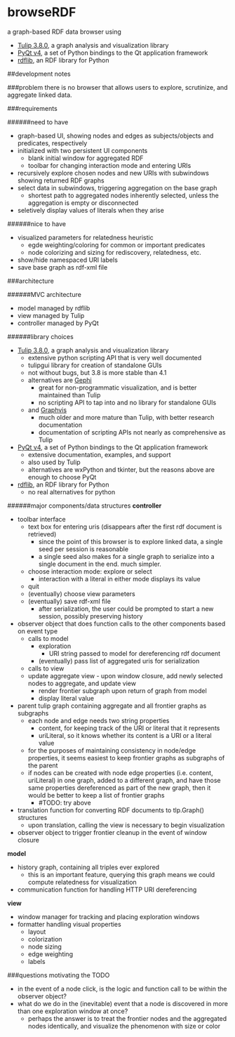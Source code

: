 browseRDF
=========

a graph-based RDF data browser using
- [Tulip 3.8.0](http://tulip.labri.fr/TulipDrupal/), a graph analysis and visualization 
library
- [PyQt v4](http://www.riverbankcomputing.com/software/pyqt/intro), a set of Python 
bindings to the Qt application framework
- [rdflib](https://github.com/RDFLib/rdflib), an RDF library for Python

##development notes

###problem
there is no browser that allows users to explore, scrutinize, and aggregate linked data.

###requirements

######need to have
- graph-based UI, showing nodes and edges as subjects/objects and predicates, respectively
- initialized with two persistent UI components
    - blank initial window for aggregated RDF
    - toolbar for changing interaction mode and entering URIs
- recursively explore chosen nodes and new URIs with subwindows showing returned RDF graphs
- select data in subwindows, triggering aggregation on the base graph
    - shortest path to aggregated nodes inherently selected, unless the aggregation is empty or disconnected
- seletively display values of literals when they arise

######nice to have
- visualized parameters for relatedness heuristic
    - egde weighting/coloring for common or important predicates
    - node colorizing and sizing for rediscovery, relatedness, etc.
- show/hide namespaced URI labels
- save base graph as rdf-xml file

###architecture

######MVC architecture
- model managed by rdflib
- view managed by Tulip
- controller managed by PyQt

######library choices
- [Tulip 3.8.0](http://tulip.labri.fr/TulipDrupal/), a graph analysis and visualization 
library
    - extensive python scripting API that is very well documented
    - tulipgui library for creation of standalone GUIs
    - not without bugs, but 3.8 is more stable than 4.1
    - alternatives are [Gephi](https://gephi.org/)
        - great for non-programmatic visualization, and is better maintained than Tulip
        - no scripting API to tap into and no library for standalone GUIs
    - and [Graphvis](http://www.graphviz.org/)
        - much older and more mature than Tulip, with better research documentation
        - documentation of scripting APIs not nearly as comprehensive as Tulip
- [PyQt v4](http://www.riverbankcomputing.com/software/pyqt/intro), a set of Python 
bindings to the Qt application framework
    - extensive documentation, examples, and support
    - also used by Tulip
    - alternatives are wxPython and tkinter, but the reasons above are enough to
choose PyQt
- [rdflib](https://github.com/RDFLib/rdflib), an RDF library for Python
    - no real alternatives for python

######major components/data structures
**controller**

- toolbar interface
    - text box for entering uris (disappears after the first rdf document is retrieved)
        - since the point of this browser is to explore linked data, a single
          seed per session is reasonable
        - a single seed also makes for a single graph to serialize into a single
          document in the end.  much simpler.
    - choose interaction mode: explore or select
        - interaction with a literal in either mode displays its value
    - quit
    - (eventually) choose view parameters
    - (eventually) save rdf-xml file
        - after serialization, the user could be prompted to start a new session,
          possibly preserving history
- observer object that does function calls to the other components based on event type
    - calls to model
        - exploration
            - URI string passed to model for dereferencing rdf document
        - (eventually) pass list of aggregated uris for serialization
    - calls to view
	- update aggregate view
            - upon window closure, add newly selected nodes to aggregate, and update view
        - render frontier subgraph upon return of graph from model
        - display literal value
- parent tulip graph containing aggregate and all frontier graphs as subgraphs
    - each node and edge needs two string properties
        - content, for keeping track of the URI or literal that it represents
        - uriLiteral, so it knows whether its content is a URI or a literal value
    - for the purposes of maintaining consistency in node/edge properties, it seems
      easiest to keep frontier graphs as subgraphs of the parent
    - if nodes can be created with node edge properties (i.e. content, uriLiteral) in
      one graph, added to a different graph, and have those same properties dereferenced
      as part of the new graph, then it would be better to keep a list of frontier graphs
        - #TODO: try above
- translation function for converting RDF documents to tlp.Graph() structures
    - upon translation, calling the view is necessary to begin visualization
- observer object to trigger frontier cleanup in the event of window closure

**model**

- history graph, containing all triples ever explored
    - this is an important feature, querying this graph means we could compute relatedness
      for visualization
- communication function for handling HTTP URI dereferencing

**view**

- window manager for tracking and placing exploration windows
- formatter handling visual properties
    - layout
    - colorization
    - node sizing
    - edge weighting
    - labels
    

###questions motivating the TODO
- in the event of a node click, is the logic and function call to be within the observer
object?
- what do we do in the (inevitable) event that a node is discovered in more than one exploration window at once?
    - perhaps the answer is to treat the frontier nodes and the aggregated nodes identically, and visualize the phenomenon with size or color
